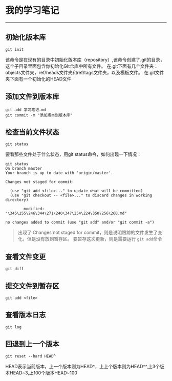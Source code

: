 # 我的学习笔记 #
---
## 初始化版本库 ##


```
git init
```

该命令是在现有的目录中初始化版本库（repository）,该命令创建了.git的目录，这个子目录里面包含你初始化GIt仓库中所有文件。
在.git下面有几个文件夹： objects文件夹，ref/heads文件夹和ref/tags文件夹，以及模板文件。
在.git文件夹下面有一个初始化的HEAD文件

## 添加文件到版本库 ##

```
git add 学习笔记.md
git commit -m "添加版本到版本库"
```


## 检查当前文件状态 ##
```
git status
```

要看那些文件处于什么状态，用git status命令，如何出现一下情况：
```
git status
On branch master
Your branch is up to date with 'origin/master'.

Changes not staged for commit:

  (use "git add <file>..." to update what will be committed)
  (use "git checkout -- <file>..." to discard changes in working directory)

        modified:   "\345\255\246\344\271\240\347\254\224\350\256\260.md"

no changes added to commit (use "git add" and/or "git commit -a")
```
> 出现了 Changes not staged for commit，则是说明跟踪的文件发生了变化，但是没有放到暂存区。
> 要暂存这次更新，则是需要运行 ```git add```命令


## 查看文件变更 ##
```shell
git diff
```


## 提交文件到暂存区 ##

```shell
git add <file>
```


## 查看版本日志 ##
```shell
git log
```


## 回退到上一个版本 ##

```shell
git reset --hard HEAD^
```

HEAD表示当前版本，上一个版本则为HEAD^，上上个版本则为HEAD^^,上3个版本HEAD\~3,上100个版本HEAD\~100